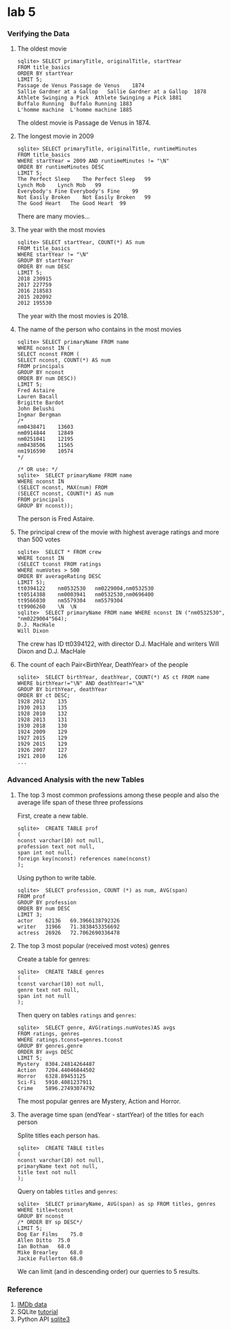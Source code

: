# lab 5

### Verifying the Data

1. The oldest movie

   ```sqlite
   sqlite> SELECT primaryTitle, originalTitle, startYear 
   FROM title_basics 
   ORDER BY startYear 
   LIMIT 5;
   Passage de Venus	Passage de Venus	1874
   Sallie Gardner at a Gallop	Sallie Gardner at a Gallop	1878
   Athlete Swinging a Pick	Athlete Swinging a Pick	1881
   Buffalo Running	Buffalo Running	1883
   L'homme machine	L'homme machine	1885
   ```

   The oldest movie is Passage de Venus in 1874.

2. The  longest movie in 2009

   ```sqlite
   sqlite> SELECT primaryTitle, originalTitle, runtimeMinutes
   FROM title_basics 
   WHERE startYear = 2009 AND runtimeMinutes != "\N"
   ORDER BY runtimeMinutes DESC
   LIMIT 5;
   The Perfect Sleep	The Perfect Sleep	99
   Lynch Mob	Lynch Mob	99
   Everybody's Fine	Everybody's Fine	99
   Not Easily Broken	Not Easily Broken	99
   The Good Heart	The Good Heart	99
   ```

   There are many movies...

3. The year with the most movies

   ```sqlite
   sqlite> SELECT startYear, COUNT(*) AS num
   FROM title_basics 
   WHERE startYear != "\N"
   GROUP BY startYear
   ORDER BY num DESC
   LIMIT 5;
   2018	230915
   2017	227759
   2016	218583
   2015	202092
   2012	195530
   ```

   The year with the most movies is 2018.

4. The name of the person who contains in the most movies

   ```sqlite
   sqlite> SELECT primaryName FROM name
   WHERE nconst IN (
   SELECT nconst FROM (
   SELECT nconst, COUNT(*) AS num 
   FROM principals 
   GROUP BY nconst 
   ORDER BY num DESC))
   LIMIT 5;
   Fred Astaire
   Lauren Bacall
   Brigitte Bardot
   John Belushi
   Ingmar Bergman
   /* 
   nm0438471	13603 
   nm0914844	12849
   nm0251041	12195
   nm0438506	11565
   nm1916590	10574
   */
   
   /* OR use: */
   sqlite>  SELECT primaryName FROM name
   WHERE nconst IN
   (SELECT nconst, MAX(num) FROM
   (SELECT nconst, COUNT(*) AS num 
   FROM principals 
   GROUP BY nconst));
   ```

   The person is Fred Astaire.

5. The principal crew of the movie with highest average ratings and more than 500 votes

   ```sqlite
   sqlite>  SELECT * FROM crew 
   WHERE tconst IN 
   (SELECT tconst FROM ratings
   WHERE numVotes > 500
   ORDER BY averageRating DESC
   LIMIT 5);
   tt0394122	nm0532530	nm0229004,nm0532530
   tt0514388	nm0003941	nm0532530,nm0696400
   tt9566030	nm5579304	nm5579304
   tt9906260	\N	\N
   sqlite>  SELECT primaryName FROM name WHERE nconst IN ("nm0532530", "nm0229004"564);
   D.J. MacHale
   Will Dixon
   ```

   The crew has ID tt0394122, with director D.J. MacHale and writers Will Dixon and D.J. MacHale

6. The count of each Pair<BirthYear, DeathYear> of the people

   ```sqlite
   sqlite>  SELECT birthYear, deathYear, COUNT(*) AS ct FROM name
   WHERE birthYear!="\N" AND deathYear!="\N"
   GROUP BY birthYear, deathYear
   ORDER BY ct DESC;
   1928	2012	135
   1930	2013	135
   1928	2010	132
   1928	2013	131
   1930	2018	130
   1924	2009	129
   1927	2015	129
   1929	2015	129
   1926	2007	127
   1921	2010	126
   ...
   ```



### Advanced Analysis with the new Tables

1. The top 3 most common professions among these people and also the average life span of these three professions 

   First, create a new table.

   ```sqlite
   sqlite>  CREATE TABLE prof
   (
   nconst varchar(10) not null,
   profession text not null,
   span int not null,
   foreign key(nconst) references name(nconst)
   );
   ```

   Using python to write table.

   ```sqlite
   sqlite>  SELECT profession, COUNT (*) as num, AVG(span)
   FROM prof 
   GROUP BY profession
   ORDER BY num DESC
   LIMIT 3;
   actor	62136	69.3966138792326
   writer	31966	71.3838453356692
   actress	26926	72.7062690336478
   ```

2. The top 3 most popular (received most votes) genres

   Create a table for genres:

   ```sqlite
   sqlite>  CREATE TABLE genres
   (
   tconst varchar(10) not null,
   genre text not null,
   span int not null
   );
   ```

   Then query on tables `ratings` and `genres`:

   ```sqlite
   sqlite>  SELECT genre, AVG(ratings.numVotes)AS avgs
   FROM ratings, genres
   WHERE ratings.tconst=genres.tconst
   GROUP BY genres.genre
   ORDER BY avgs DESC
   LIMIT 5;
   Mystery	8304.24814264487
   Action	7204.44046844502
   Horror	6328.89453125
   Sci-Fi	5910.4081237911
   Crime	5896.27493074792
   ```

   The most popular genres are Mystery, Action and Horror.

3. The average time span (endYear - startYear) of the titles for each person

   Splite titles each person has.

   ```sqlite
   sqlite>  CREATE TABLE titles
   (
   nconst varchar(10) not null,
   primaryName text not null,
   title text not null
   );
   ```

   Query on tables `titles` and `genres`:

   ```sqlite
   sqlite>  SELECT primaryName, AVG(span) as sp FROM titles, genres
   WHERE title=tconst
   GROUP BY nconst
   /* ORDER BY sp DESC*/
   LIMIT 5;
   Dog Ear Films	75.0
   Allen Ditto	75.0
   Ian Botham	68.0
   Mike Brearley	68.0
   Jackie Fullerton	68.0
   ```

   We can limit (and in descending order) our querries to 5 results.

   

### Reference

1. [IMDb data](<https://www.imdb.com/interfaces/>)
2. SQLite [tutorial](<http://www.sqlitetutorial.net/>)
3. Python API [sqlite3](<https://docs.python.org/3/library/sqlite3.html>)

